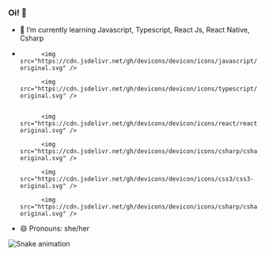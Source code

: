### Oi!  👋






- 🌱 I’m currently learning Javascript, Typescript, React Js, React Native, Csharp
- 
            <img src="https://cdn.jsdelivr.net/gh/devicons/devicon/icons/javascript/javascript-original.svg" />
            
            <img src="https://cdn.jsdelivr.net/gh/devicons/devicon/icons/typescript/typescript-original.svg" />
          
            
            <img src="https://cdn.jsdelivr.net/gh/devicons/devicon/icons/react/react-original.svg" />
            
            <img src="https://cdn.jsdelivr.net/gh/devicons/devicon/icons/csharp/csharp-original.svg" />
            
            <img src="https://cdn.jsdelivr.net/gh/devicons/devicon/icons/css3/css3-original.svg" />
            
            <img src="https://cdn.jsdelivr.net/gh/devicons/devicon/icons/csharp/csharp-original.svg" />
          
          
          
          
          
- 😄 Pronouns: she/her


![Snake animation](https://github.com/camila-pang/camila-pang/blobo/output/github-contribution-grid-snake.svg)
